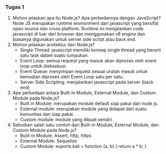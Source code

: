 ### Tugas 1

1. Mohon jelaskan apa itu Node.js? Apa perbedannya dengan JavaScript? <br>
   Node JS merupakan runtime environment dari javascript yang bersifat open source dan cross platform. Runtime ini menjalankan code javascript di luar dari browser dan menggunakan v8 engine dan biasanya digunakan untuk server side script atau back end.
2. Mohon jelaskan arsitektur dari Node.js?
   - Single Thread: javascript memiliki konsep single thread yang berarti satu task dalam suatu tumpukan.
   - Event Loop: semua request yang masuk akan diproses oleh event loop untuk dieksekusi.
   - Event Queue: menyimpan request sesuai urutan masuk untuk kemudian diproses oleh Event Loop satu per satu.
   - Server Side Scripting: menjalankan javascript pada server (back end)
3. Ape perbedaan antara Built-in Module, External Module, dan Custom Module pada Node.js?
   - Built in Module: merupakan module default siap pakai dari node js.
   - External module: merupakan module yang didapat dari suatu komunitas dan siap pakai.
   - Custom module: module yang dibuat sendiri.
4. Sebutkan salah satu contoh dari Built-in Module, External Module, dan Custom Module pada Node.js?
   - Built-in Module: Assert, http, https
   - External Module: Sequelize
   - Custom Module: exports.kali = function (a, b) {
     return a \* b;
     }
